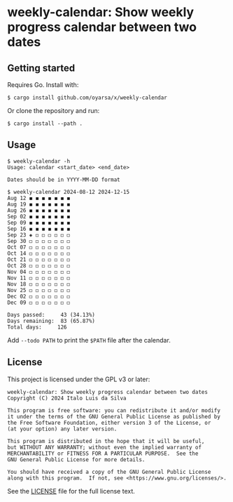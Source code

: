 # weekly-calendar: Show weekly progress calendar between two dates

## Getting started

Requires Go. Install with:

```console
$ cargo install github.com/oyarsa/x/weekly-calendar
```

Or clone the repository and run:

```console
$ cargo install --path .
```

## Usage

```console
$ weekly-calendar -h
Usage: calendar <start_date> <end_date>

Dates should be in YYYY-MM-DD format

$ weekly-calendar 2024-08-12 2024-12-15
Aug 12 ◼ ◼ ◼ ◼ ◼ ◼ ◼
Aug 19 ◼ ◼ ◼ ◼ ◼ ◼ ◼
Aug 26 ◼ ◼ ◼ ◼ ◼ ◼ ◼
Sep 02 ◼ ◼ ◼ ◼ ◼ ◼ ◼
Sep 09 ◼ ◼ ◼ ◼ ◼ ◼ ◼
Sep 16 ◼ ◼ ◼ ◼ ◼ ◼ ◼
Sep 23 ◈ ◻ ◻ ◻ ◻ ◻ ◻
Sep 30 ◻ ◻ ◻ ◻ ◻ ◻ ◻
Oct 07 ◻ ◻ ◻ ◻ ◻ ◻ ◻
Oct 14 ◻ ◻ ◻ ◻ ◻ ◻ ◻
Oct 21 ◻ ◻ ◻ ◻ ◻ ◻ ◻
Oct 28 ◻ ◻ ◻ ◻ ◻ ◻ ◻
Nov 04 ◻ ◻ ◻ ◻ ◻ ◻ ◻
Nov 11 ◻ ◻ ◻ ◻ ◻ ◻ ◻
Nov 18 ◻ ◻ ◻ ◻ ◻ ◻ ◻
Nov 25 ◻ ◻ ◻ ◻ ◻ ◻ ◻
Dec 02 ◻ ◻ ◻ ◻ ◻ ◻ ◻
Dec 09 ◻ ◻ ◻ ◻ ◻ ◻ ◻

Days passed:     43 (34.13%)
Days remaining:  83 (65.87%)
Total days:     126
```

Add `--todo PATH` to print the `$PATH` file after the calendar.

## License

This project is licensed under the GPL v3 or later:

    weekly-calendar: Show weekly progress calendar between two dates
    Copyright (C) 2024 Italo Luis da Silva

    This program is free software: you can redistribute it and/or modify
    it under the terms of the GNU General Public License as published by
    the Free Software Foundation, either version 3 of the License, or
    (at your option) any later version.

    This program is distributed in the hope that it will be useful,
    but WITHOUT ANY WARRANTY; without even the implied warranty of
    MERCHANTABILITY or FITNESS FOR A PARTICULAR PURPOSE.  See the
    GNU General Public License for more details.

    You should have received a copy of the GNU General Public License
    along with this program.  If not, see <https://www.gnu.org/licenses/>.

See the [LICENSE](LICENSE) file for the full license text.

